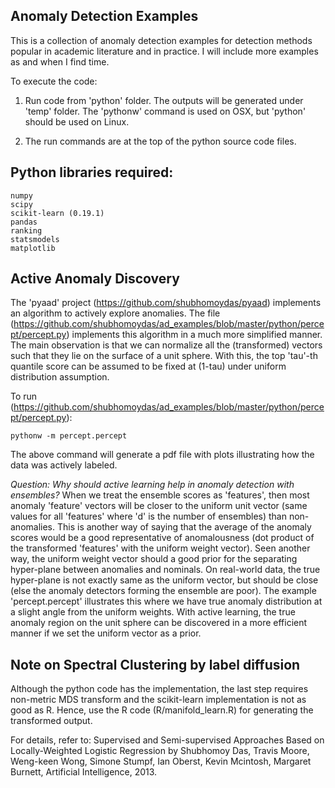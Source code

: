 Anomaly Detection Examples
--------------------------
This is a collection of anomaly detection examples for detection methods popular in academic literature and in practice. I will include more examples as and when I find time.

To execute the code:

1. Run code from 'python' folder. The outputs will be generated under 'temp' folder. The 'pythonw' command is used on OSX, but 'python' should be used on Linux.

2. The run commands are at the top of the python source code files.


Python libraries required:
--------------------------
    numpy
    scipy
    scikit-learn (0.19.1)
    pandas
    ranking
    statsmodels
    matplotlib


Active Anomaly Discovery
------------------------
The 'pyaad' project (https://github.com/shubhomoydas/pyaad) implements an algorithm to actively explore anomalies. The file (https://github.com/shubhomoydas/ad_examples/blob/master/python/percept/percept.py) implements this algorithm in a much more simplified manner. The main observation is that we can normalize all the (transformed) vectors such that they lie on the surface of a unit sphere. With this, the top 'tau'-th quantile score can be assumed to be fixed at (1-tau) under uniform distribution assumption.

To run (https://github.com/shubhomoydas/ad_examples/blob/master/python/percept/percept.py):

    pythonw -m percept.percept

The above command will generate a pdf file with plots illustrating how the data was actively labeled.

*Question: Why should active learning help in anomaly detection with ensembles?* When we treat the ensemble scores as 'features', then most anomaly 'feature' vectors will be closer to the uniform unit vector (same values for all 'features' where 'd' is the number of ensembles) than non-anomalies. This is another way of saying that the average of the anomaly scores would be a good representative of anomalousness (dot product of the transformed 'features' with the uniform weight vector). Seen another way, the uniform weight vector should a good prior for the separating hyper-plane between anomalies and nominals. On real-world data, the true hyper-plane is not exactly same as the uniform vector, but should be close (else the anomaly detectors forming the ensemble are poor). The example 'percept.percept' illustrates this where we have true anomaly distribution at a slight angle from the uniform weights. With active learning, the true anomaly region on the unit sphere can be discovered in a more efficient manner if we set the uniform vector as a prior.


Note on Spectral Clustering by label diffusion
----------------------------------------------
Although the python code has the implementation, the last step requires non-metric MDS transform and the scikit-learn implementation is not as good as R. Hence, use the R code (R/manifold_learn.R) for generating the transformed output.

For details, refer to:
Supervised and Semi-supervised Approaches Based on Locally-Weighted Logistic Regression by Shubhomoy Das, Travis Moore, Weng-keen Wong, Simone Stumpf, Ian Oberst, Kevin Mcintosh, Margaret Burnett, Artificial Intelligence, 2013.
